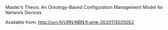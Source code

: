 Master’s Thesis: An Ontology-Based Configuration Management Model for Network Devices

Available from:
http://urn.fi/URN:NBN:fi:amk-2020113025052
